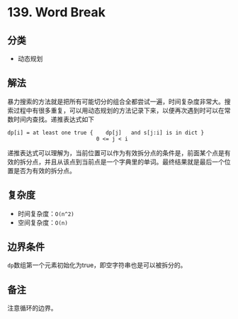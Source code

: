 # 139. Word Break

## 分类
* 动态规划

## 解法
暴力搜索的方法就是把所有可能切分的组合全都尝试一遍，时间复杂度非常大。搜索过程中有很多重复，可以用动态规划的方法记录下来，以便再次遇到时可以在常数时间内查找。递推表达式如下
```
dp[i] = at least one true {    dp[j]   and s[j:i] is in dict }
                            0 <= j < i
```
递推表达式可以理解为，当前位置可以作为有效拆分点的条件是，前面某个点是有效的拆分点，并且从该点到当前点是一个字典里的单词。最终结果就是最后一个位置是否为有效的拆分点。

## 复杂度
* 时间复杂度：`O(n^2)`
* 空间复杂度：`O(n)`

## 边界条件
`dp`数组第一个元素初始化为true，即空字符串也是可以被拆分的。

## 备注
注意循环的边界。